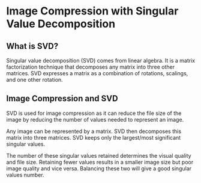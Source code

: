 # Image Compression with Singular Value Decomposition

## What is SVD?
Singular value decomposition (SVD) comes from linear algebra. It is a matrix factorization technique that decomposes any matrix into three other matrices. SVD expresses a matrix as a combination of rotations, scalings, and one other rotation.

## Image Compression and SVD
SVD is used for image compression as it can reduce the file size of the image by reducing the number of values needed to represent an image.

Any image can be represented by a matrix. SVD then decomposes this matrix into three matrices. SVD keeps only the largest/most significant singular values.

The number of these singular values retained determines the visual quality and file size. Retaining fewer values results in a smaller image size but poor image quality and vice versa. Balancing these two will give a good singular values number. 